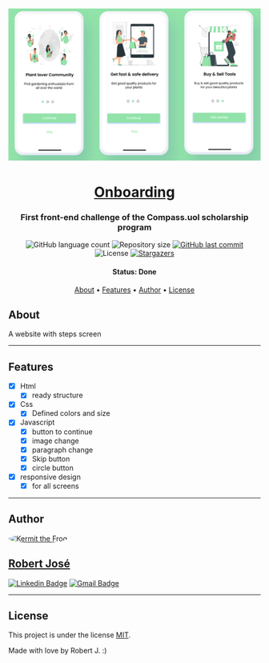 <h1 align="center">
    <img alt="Ecoleta" title="#Ecoleta" src="/imgs/readme/prototype.png" />
</h1>

<h1 align="center">
   <a href="#"> Onboarding </a>
</h1>

<h3 align="center">
    First front-end challenge of the Compass.uol scholarship program
</h3>

<p align="center">
  <img alt="GitHub language count" src="https://img.shields.io/github/languages/count/KermitTheSapo/compass-front-challenge-onboarding">

  <img alt="Repository size" src="https://img.shields.io/github/repo-size/KermitTheSapo/compass-front-challenge-onboarding">

  <a href="https://github.com/KermitTheSapo/compass-front-challenge-onboarding/commits/master">
    <img alt="GitHub last commit" src="https://img.shields.io/github/last-commit/KermitTheSapo/compass-front-challenge-onboarding">
  </a>
    
   <img alt="License" src="https://img.shields.io/badge/license-MIT-brightgreen">
   <a href="https://github.com/KermitTheSapo/compass-front-challenge-onboarding/stargazers">
    <img alt="Stargazers" src="https://img.shields.io/github/stars/KermitTheSapo/compass-front-challenge-onboarding?style=social">
  </a>

<h4 align="center"> 
	 Status: Done
</h4>

<p align="center">
 <a href="#about">About</a> •
 <a href="#features">Features</a> •
 <a href="#author">Author</a> • 
 <a href="#user-content-license">License</a>

</p>


## About

A website with steps screen

---

## Features

- [X] Html
    - [X] ready structure
- [X] Css
    - [X] Defined colors and size
- [X] Javascript
    - [X] button to continue
    - [X] image change
    - [X] paragraph change
    - [X] Skip button
    - [X] circle button
- [X] responsive design
    - [X] for all screens

---

## Author

<a href="#">
 <img style="border-radius: 50%;" src="https://avatars.githubusercontent.com/u/74118301?v=4" width="100px;" alt="Kermit the Frog"/>
<h2>Robert José</h2>

[![Linkedin Badge](https://img.shields.io/badge/-Robert-Jose?style=flat-square&logo=Linkedin&logoColor=white&link=https://www.linkedin.com/in/robertjosé/)](https://www.linkedin.com/in/robertjosé/) 
[![Gmail Badge](https://img.shields.io/badge/-rjsf06@gmail.com-c14438?style=flat-square&logo=Gmail&logoColor=white&link=mailto:tgmarinho@gmail.com)](mailto:rjsf06@gmail.com)

---

## License

This project is under the license [MIT](./LICENSE).

Made with love by Robert J. :)